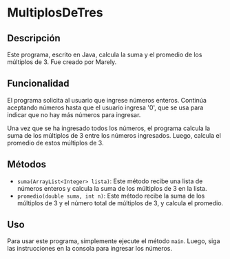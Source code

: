 # MultiplosDeTres

## Descripción

Este programa, escrito en Java, calcula la suma y el promedio de los múltiplos de 3. Fue creado por Marely.

## Funcionalidad

El programa solicita al usuario que ingrese números enteros. Continúa aceptando números hasta que el usuario ingresa '0', que se usa para indicar que no hay más números para ingresar.

Una vez que se ha ingresado todos los números, el programa calcula la suma de los múltiplos de 3 entre los números ingresados. Luego, calcula el promedio de estos múltiplos de 3.

## Métodos

- `suma(ArrayList<Integer> lista)`: Este método recibe una lista de números enteros y calcula la suma de los múltiplos de 3 en la lista.
- `promedio(double suma, int n)`: Este método recibe la suma de los múltiplos de 3 y el número total de múltiplos de 3, y calcula el promedio.

## Uso

Para usar este programa, simplemente ejecute el método `main`. Luego, siga las instrucciones en la consola para ingresar los números.
